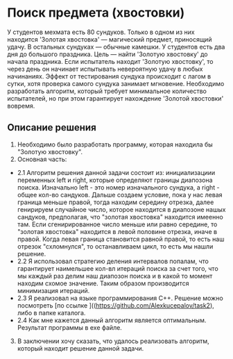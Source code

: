 # Поиск предмета (хвостовки)

У студентов мехмата есть 80 сундуков. Только в одном из них находится 'Золотая хвостовка' — магический предмет, приносящий удачу. В остальных сундуках — обычные камешки. У студентов есть два дня до большого праздника. Цель — найти 'Золотую хвостовку' до начала праздника. Если испытатель находит 'Золотую хвостовку', то через день он начинает испытывать невероятную удачу в любых начинаниях. Эффект от тестирования сундука происходит с лагом в сутки, хотя проверка самого сундука занимает мгновение. Необходимо разработать алгоритм, который требует минимальное количество испытателей, но при этом гарантирует нахождение 'Золотой хвостовки' вовремя.

## Описание решения

1. Необходимо было разработать программу, которая находила бы "Золотую хвостовку".
2. Основная часть:
  - 2.1 Алгоритм решения данной задачи состоит из: инициализациии переменных left и right, которые определяют границы диапозона поиска. Изначально left - это номер изначального сундука, а right - общее кол-во сандуков. Дальше создаем условие, пока у нас левая граница меньше правой, тогда находим середину отрезка, далее генирируем случайное число, которое находится в диапозоне нашых сандуков, предполагая, что "золотая хвостовка" находится имеенно там. Если сгенирированное число меньше или равно середине, то "золотая хвостовка" находится в левой половине отрезка, иначе в правой. Когда левая граница становится равной правой, то есть наш отрезок "схломнулся", то останавливаем цикл, то есть мы нашли решение.
  - 2.2 Я использовал стратегию деления интервалов попалам, что гарантирует наимельшее кол-вл итераций поиска за счет того, что мы каждый раз делим наш диапозон поиска и в какой то момент находим схомое значение. Таким образом производится минимизация итераций.
  - 2.3 Я реализовал на языке программирования C++. Решение можно посмотреть [по ссылке ]((https://github.com/Alexkucepalov/task2), либо в папке каталога.
  - 2.4 Как мне кажется данный алгоритм является оптимальным. Результат программы в exe файле.
3. В заключении хочу сказать, что удалось реализовать алгоритм, который находит решение данной задачи.
